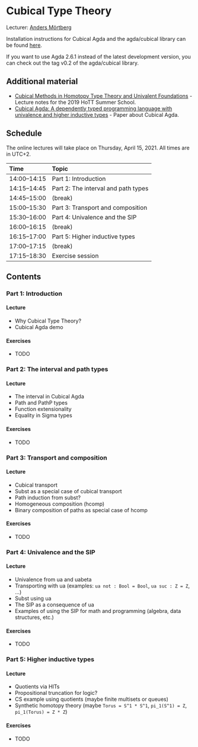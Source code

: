# Cubical Type Theory

Lecturer: [Anders Mörtberg](https://staff.math.su.se/anders.mortberg/)

Installation instructions for Cubical Agda and the agda/cubical library
can be found [here](https://github.com/agda/cubical/blob/master/INSTALL.md).

If you want to use Agda 2.6.1 instead of the latest development version,
you can check out the tag v0.2 of the agda/cubical library.

## Additional material


- [Cubical Methods in Homotopy Type Theory and Univalent Foundations](https://staff.math.su.se/anders.mortberg/papers/cubicalmethods.pdf) - Lecture notes for the 2019 HoTT Summer School. 
- [Cubical Agda: A dependently typed programming language with univalence and higher inductive types](https://www.doi.org/10.1017/S0956796821000034) - Paper about Cubical Agda.

## Schedule

The online lectures will take place on Thursday, April 15, 2021.
All times are in UTC+2.

| Time        | Topic                                      |
|:------------|:-------------------------------------------|
| 14:00–14:15 | Part 1: Introduction                       |
| 14:15–14:45 | Part 2: The interval and path types        |
| 14:45–15:00 | (break)                                    |
| 15:00–15:30 | Part 3: Transport and composition          |
| 15:30–16:00 | Part 4: Univalence and the SIP             |
| 16:00–16:15 | (break)                                    |
| 16:15–17:00 | Part 5: Higher inductive types             |
| 17:00–17:15 | (break)                                    |
| 17:15–18:30 | Exercise session                           |


## Contents

### Part 1: Introduction

#### Lecture

* Why Cubical Type Theory?
* Cubical Agda demo

#### Exercises

* TODO


### Part 2: The interval and path types

#### Lecture

* The interval in Cubical Agda
* Path and PathP types
* Function extensionality
* Equality in Sigma types

#### Exercises

* TODO

### Part 3: Transport and composition

#### Lecture

* Cubical transport
* Subst as a special case of cubical transport
* Path induction from subst?
* Homogeneous composition (hcomp)
* Binary composition of paths as special case of hcomp

#### Exercises

* TODO

### Part 4: Univalence and the SIP

#### Lecture

* Univalence from ua and uabeta
* Transporting with ua (examples: `ua not : Bool = Bool`, `ua suc : Z = Z`, ...)
* Subst using ua
* The SIP as a consequence of ua
* Examples of using the SIP for math and programming (algebra, data structures, etc.)

#### Exercises

* TODO

### Part 5: Higher inductive types

#### Lecture

* Quotients via HITs
* Propositional truncation for logic?
* CS example using quotients (maybe finite multisets or queues)
* Synthetic homotopy theory (maybe `Torus = S^1 * S^1`, `pi_1(S^1) = Z`, `pi_1(Torus) = Z * Z`)

#### Exercises

* TODO
